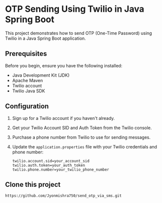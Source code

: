 # OTP Sending Using Twilio in Java Spring Boot

This project demonstrates how to send OTP (One-Time Password) using Twilio in a Java Spring Boot application.

## Prerequisites

Before you begin, ensure you have the following installed:

- Java Development Kit (JDK)
- Apache Maven
- Twilio account
- Twilio Java SDK

## Configuration

1. Sign up for a Twilio account if you haven't already.
2. Get your Twilio Account SID and Auth Token from the Twilio console.
3. Purchase a phone number from Twilio to use for sending messages.
4. Update the `application.properties` file with your Twilio credentials and phone number:

   ```properties
   twilio.account.sid=your_account_sid
   twilio.auth.token=your_auth_token
   twilio.phone.number=your_twilio_phone_number
## Clone this project
  `https://github.com/Jyonmishra750/send_otp_via_sms.git`
